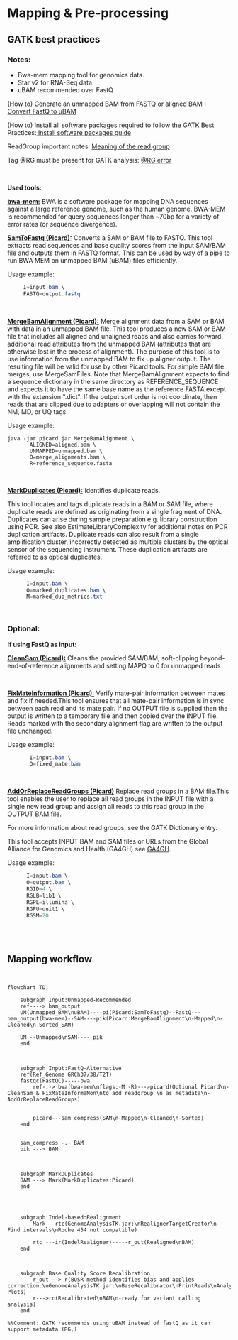 
# Mapping & Pre-processing
## GATK best practices
### Notes:

* Bwa-mem mapping tool for genomics data.
* Star v2 for RNA-Seq data.
* uBAM recommended over FastQ

(How to) Generate an unmapped BAM from FASTQ or aligned BAM : [Convert FastQ to uBAM](https://gatk.broadinstitute.org/hc/en-us/articles/4403687183515--How-to-Generate-an-unmapped-BAM-from-FASTQ-or-aligned-BAM)

(How to) Install all software packages required to follow the GATK Best Practices:[ Install software packages guide ](https://gatk.broadinstitute.org/hc/en-us/articles/360041320571--How-to-Install-all-software-packages-required-to-follow-the-GATK-Best-Practices)

ReadGroup important notes: [Meaning of the read group](https://gatk.broadinstitute.org/hc/en-us/articles/360035890671-Read-groups)

Tag @RG must be present for GATK analysis: [@RG error](https://gatk.broadinstitute.org/hc/en-us/articles/360035532352-Errors-about-read-group-RG-information)

<br />

**Used tools:**

**[bwa-mem:](https://github.com/lh3/bwa)**
BWA is a software package for mapping DNA sequences against a large reference genome, such as the human genome. BWA-MEM is recommended for query sequences longer than ~70bp for a variety of error rates (or sequence divergence).

**[SamToFastq (Picard):](https://broadinstitute.github.io/picard/command-line-overview.html#SamToFastq)**
Converts a SAM or BAM file to FASTQ. This tool extracts read sequences and base quality scores from the input SAM/BAM file and outputs them in FASTQ format. This can be used by way of a pipe to run BWA MEM on unmapped BAM (uBAM) files efficiently.

Usage example:

```java -jar picard.jar SamToFastq \
     I=input.bam \
     FASTQ=output.fastq
```
<br />


**[MergeBamAlignment (Picard):](https://broadinstitute.github.io/picard/command-line-overview.html#MergeBamAlignment)**
Merge alignment data from a SAM or BAM with data in an unmapped BAM file. This tool produces a new SAM or BAM file that includes all aligned and unaligned reads and also carries forward additional read attributes from the unmapped BAM (attributes that are otherwise lost in the process of alignment). The purpose of this tool is to use information from the unmapped BAM to fix up aligner output. The resulting file will be valid for use by other Picard tools. For simple BAM file merges, use MergeSamFiles. Note that MergeBamAlignment expects to find a sequence dictionary in the same directory as REFERENCE_SEQUENCE and expects it to have the same base name as the reference FASTA except with the extension ".dict". If the output sort order is not coordinate, then reads that are clipped due to adapters or overlapping will not contain the NM, MD, or UQ tags.

Usage example:
```
java -jar picard.jar MergeBamAlignment \
       ALIGNED=aligned.bam \ 
       UNMAPPED=unmapped.bam \ 
       O=merge_alignments.bam \
       R=reference_sequence.fasta
```
<br />

**[MarkDuplicates (Picard):](https://broadinstitute.github.io/picard/command-line-overview.html#MarkDuplicates)**
Identifies duplicate reads.

This tool locates and tags duplicate reads in a BAM or SAM file, where duplicate reads are defined as originating from a single fragment of DNA. Duplicates can arise during sample preparation e.g. library construction using PCR. See also EstimateLibraryComplexity for additional notes on PCR duplication artifacts. Duplicate reads can also result from a single amplification cluster, incorrectly detected as multiple clusters by the optical sensor of the sequencing instrument. These duplication artifacts are referred to as optical duplicates.

Usage example:
```java -jar picard.jar MarkDuplicates \
      I=input.bam \
      O=marked_duplicates.bam \
      M=marked_dup_metrics.txt
```
<br />

### Optional:
**If using FastQ as input:**

**[CleanSam (Picard):](https://broadinstitute.github.io/picard/command-line-overview.html#CleanSam)**
Cleans the provided SAM/BAM, soft-clipping beyond-end-of-reference alignments and setting MAPQ to 0 for unmapped reads

<br />

**[FixMateInformation (Picard):]()**
Verify mate-pair information between mates and fix if needed.This tool ensures that all mate-pair information is in sync between each read and its mate pair. If no OUTPUT file is supplied then the output is written to a temporary file and then copied over the INPUT file. Reads marked with the secondary alignment flag are written to the output file unchanged.

Usage example:
```java -jar picard.jar FixMateInformation \
       I=input.bam \ 
       O=fixed_mate.bam
```
<br>

**[AddOrReplaceReadGroups (Picard)]()**
Replace read groups in a BAM file.This tool enables the user to replace all read groups in the INPUT file with a single new read group and assign all reads to this read group in the OUTPUT BAM file.

For more information about read groups, see the GATK Dictionary entry.

This tool accepts INPUT BAM and SAM files or URLs from the Global Alliance for Genomics and Health (GA4GH) see [GA4GH](http://ga4gh.org/#/documentation).

Usage example:
```java -jar picard.jar AddOrReplaceReadGroups \
      I=input.bam \
      O=output.bam \
      RGID=4 \
      RGLB=lib1 \
      RGPL=illumina \
      RGPU=unit1 \
      RGSM=20
```
<br><br>

## Mapping workflow

```mermaid


flowchart TD;

    subgraph Input:Unmapped-Recommended
    ref----> bam_output
    UM(Unmapped_BAM\nuBAM)----pi(Picard:SamToFastq)--FastQ---bam_output(bwa-mem)--SAM----pik(Picard:MergeBamAlignment\n-Mapped\n-Cleaned\n-Sorted_SAM)
    
    UM --Unmapped\nSAM---- pik
    end



    subgraph Input:FastQ-Alternative
    ref(Ref_Genome GRCh37/38/T2T)
    fastqc(FastQC)-----bwa
        ref-.-> bwa(bwa-mem\nflags:-M -R)--->picard(Optional Picard\n-CleanSam & FixMateInformaMon\nto add readgroup \n as metadata\n-AddOrReplaceReadGroups)
        
           
        picard---sam_compress(SAM\n-Mapped\n-Cleaned\n-Sorted)
    end


    sam_compress -.- BAM
    pik ---> BAM



    subgraph MarkDuplicates
    BAM ---> Mark(MarkDuplicates:Picard)
    end




    subgraph Indel-based:Realignment
        Mark---rtc(GenomeAnalysisTK.jar:\nRealignerTargetCreator\n-Find intervals\nRoche 454 not compatible)

        rtc ---ir(IndelRealigner)-----r_out(Realigned\nBAM)
    end



    subgraph Base Quality Score Recalibration
        r_out --> r(BQSR method identifies bias and applies correction:\nGenomeAnalysisTK.jar:\nBaseRecalibrator\nPrintReads\nAnalyzeCovariates Plots)
        r--->rc(Recalibrated\nBAM\n-ready for variant calling analysis)
    end

%%Comment: GATK recommends using uBAM instead of fastQ as it can support metadata (RG,)






```
